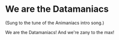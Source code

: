 # We are the Datamaniacs

(Sung to the tune of the Animaniacs intro song.)

We are the Datamaniacs!
And we're zany to the max!
